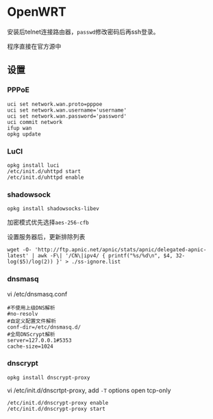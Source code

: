 # OpenWRT

安装后telnet连接路由器，`passwd`修改密码后再ssh登录。

程序直接在官方源中

## 设置

### PPPoE
```
uci set network.wan.proto=pppoe
uci set network.wan.username='username'
uci set network.wan.password='password'
uci commit network
ifup wan
opkg update
```

### LuCI
```
opkg install luci
/etc/init.d/uhttpd start
/etc/init.d/uhttpd enable
```

### shadowsock

`opkg install shadowsocks-libev`

加密模式优先选择`aes-256-cfb`

设置服务器后，更新排除列表

`wget -O- 'http://ftp.apnic.net/apnic/stats/apnic/delegated-apnic-latest' | awk -F\| '/CN\|ipv4/ { printf("%s/%d\n", $4, 32-log($5)/log(2)) }' > ./ss-ignore.list`

### dnsmasq

vi /etc/dnsmasq.conf
```
#不使用上级DNS解析
#no-resolv
#自定义配置文件解析
conf-dir=/etc/dnsmasq.d/
#全局DNScrypt解析
server=127.0.0.1#5353
cache-size=1024
```

### dnscrypt

`opkg install dnscrypt-proxy`

vi /etc/init.d/dnscrtpt-proxy, add `-T` options open tcp-only

```
/etc/init.d/dnscrypt-proxy enable
/etc/init.d/dnscrypt-proxy start
```
